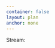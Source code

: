 ```yaml
---
container: false
layout: plan
anchor: none
---
```


<div class="above">
  <div class="container panel stack">
    <panel></panel>
  </div>
  <div class="container plan stack">
    <div class="col-md-10">
      <plan></plan>
    </div>
  </div>
</div>

<div class="container stack">
  <div class="col-md-10">
    <div class="mini-module">
      <p>Stream:</p>
      <script src="/~/at/lib/js/urb.js"/>
      <script src="https://cdn.rawgit.com/seatgeek/react-infinite/0.8.0/dist/react-infinite.js"/>
      <script src="https://cdnjs.cloudflare.com/ajax/libs/moment.js/2.11.2/moment-with-locales.js"/>
      <script src="https://cdnjs.cloudflare.com/ajax/libs/moment-timezone/0.5.1/moment-timezone.js"/>
      <script src="/talk/main.js"/>
      <link href="/talk/main.css" rel="stylesheet" />
      <talk readonly="" chrono="reverse" station="public"></talk>
    </div>
  </div>
</div>
